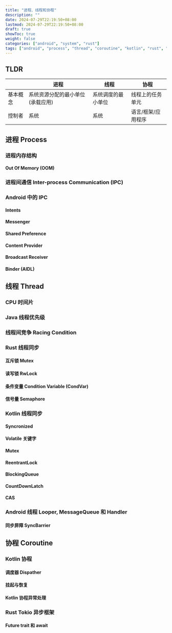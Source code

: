 ```yaml
---
title: "进程、线程和协程"
description: ""
date: 2024-07-29T22:19:50+08:00
lastmod: 2024-07-29T22:19:50+08:00
draft: true
showToc: true
weight: false
categories: ["android", "system", "rust"]
tags: ["android", "process", "thread", "coroutine", "kotlin", "rust", "tokio"]
---
```


## TLDR

|     | 进程 | 线程 | 协程 |
| --- | --- | --- | --- |
| 基本概念 | 系统资源分配的最小单位 (承载应用) | 系统调度的最小单位 | 线程上的任务单元 |
| 控制者 | 系统 | 系统 | 语言/框架/应用程序 |

## 进程 Process

### 进程内存结构

#### Out Of Memory (OOM)

### 进程间通信 Inter-process Communication (IPC)

### Android 中的 IPC

#### Intents

#### Messenger

#### Shared Preference

#### Content Provider

#### Broadcast Receiver

#### Binder (AIDL)

## 线程 Thread

### CPU 时间片

### Java 线程优先级

### 线程间竞争 Racing Condition

### Rust 线程同步

#### 互斥锁 Mutex

#### 读写锁 RwLock

#### 条件变量 Condition Variable (CondVar)

#### 信号量 Semaphore

### Kotlin 线程同步

#### Syncronized

#### Volatile 关键字

#### Mutex

#### ReentrantLock

#### BlockingQueue

#### CountDownLatch

#### CAS

### Android 线程 Looper, MessageQueue 和 Handler

#### 同步屏障 SyncBarrier

## 协程 Coroutine

### Kotlin 协程

#### 调度器 Dispather

#### 挂起与恢复

#### Kotlin 协程异常处理

### Rust Tokio 异步框架

#### Future trait 和 await